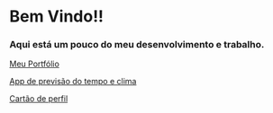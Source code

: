 <!DOCTYPE html>
<html>
<head>
  <h1>Bem Vindo!!</h1>
</head>
<body>
<h3>Aqui está um pouco do meu desenvolvimento e trabalho.</h3>
  <a class="link-with-arrow" href="https://jv-quintino.github.io/jv/">Meu Portfólio</a>
  <p></p>
   <a class="link-with-arrow" href="https://jv-quintino.github.io/App-previsao-tempo/">App de previsão do tempo e clima</a>
  <p></p>
   <a class="link-with-arrow" href="https://jv-quintino.github.io/profile_card/">Cartão de perfil</a>
</body>
</html>
